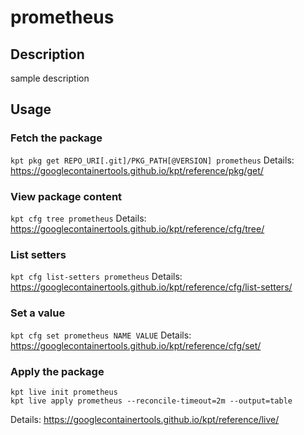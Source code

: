 # prometheus

## Description
sample description

## Usage

### Fetch the package
`kpt pkg get REPO_URI[.git]/PKG_PATH[@VERSION] prometheus`
Details: https://googlecontainertools.github.io/kpt/reference/pkg/get/

### View package content
`kpt cfg tree prometheus`
Details: https://googlecontainertools.github.io/kpt/reference/cfg/tree/

### List setters
`kpt cfg list-setters prometheus`
Details: https://googlecontainertools.github.io/kpt/reference/cfg/list-setters/

### Set a value
`kpt cfg set prometheus NAME VALUE`
Details: https://googlecontainertools.github.io/kpt/reference/cfg/set/

### Apply the package
```
kpt live init prometheus
kpt live apply prometheus --reconcile-timeout=2m --output=table
```
Details: https://googlecontainertools.github.io/kpt/reference/live/
